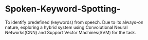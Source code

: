 # Spoken-Keyword-Spotting-
To identify predefined (keywords) from speech. Due to its always-on nature, exploring a hybrid system using Convolutional Neural Networks(CNN) and Support Vector Machines(SVM) for the task.
